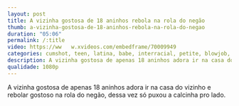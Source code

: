 ```yaml
---
layout: post
title: A vizinha gostosa de 18 aninhos rebola na rola do negão
thumb: a-vizinha-gostosa-de-18-aninhos-rebola-na-rola-do-negao
duration: "05:06"
permalink: /:title
video: https://ww	w.xvideos.com/embedframe/70009949
categories: cumshot, teen, latina, babe, interracial, petite, blowjob, brunette, doggystyle, amateur, big-ass, indian, college, couple, small-tits
description: A vizinha gostosa de apenas 18 aninhos adora ir na casa do vizinho e rebolar gostoso na rola do negão, dessa vez só puxou a calcinha pro lado.
qualidade: 1080p
---
```

A vizinha gostosa de apenas 18 aninhos adora ir na casa do vizinho e rebolar gostoso na rola do negão, dessa vez só puxou a calcinha pro lado.
